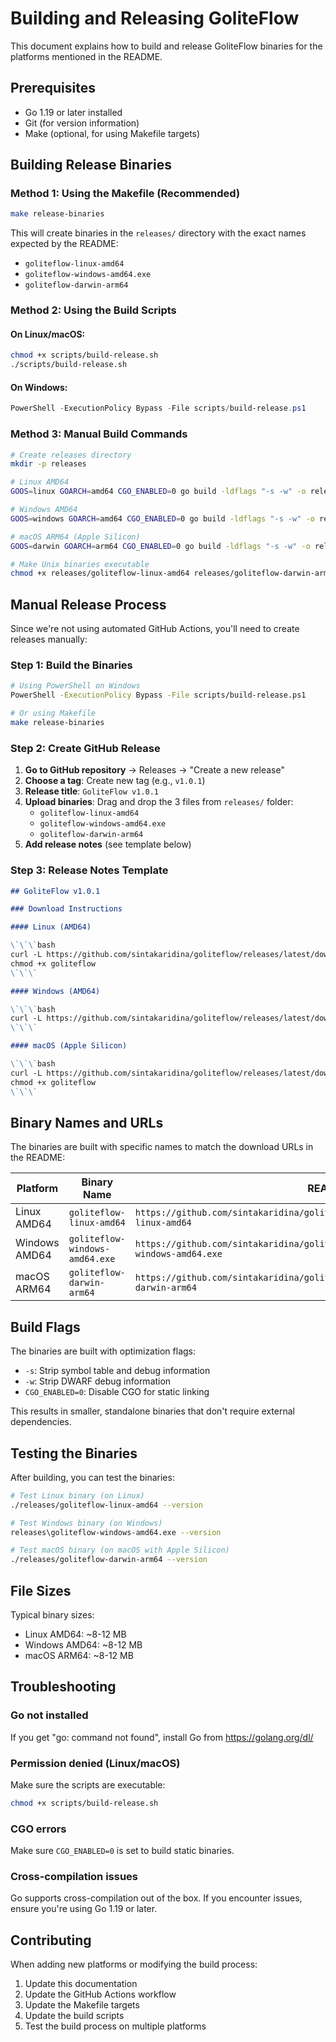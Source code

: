 # Building and Releasing GoliteFlow

This document explains how to build and release GoliteFlow binaries for the platforms mentioned in the README.

## Prerequisites

- Go 1.19 or later installed
- Git (for version information)
- Make (optional, for using Makefile targets)

## Building Release Binaries

### Method 1: Using the Makefile (Recommended)

```bash
make release-binaries
```

This will create binaries in the `releases/` directory with the exact names expected by the README:

- `goliteflow-linux-amd64`
- `goliteflow-windows-amd64.exe`
- `goliteflow-darwin-arm64`

### Method 2: Using the Build Scripts

#### On Linux/macOS:

```bash
chmod +x scripts/build-release.sh
./scripts/build-release.sh
```

#### On Windows:

```powershell
PowerShell -ExecutionPolicy Bypass -File scripts/build-release.ps1
```

### Method 3: Manual Build Commands

```bash
# Create releases directory
mkdir -p releases

# Linux AMD64
GOOS=linux GOARCH=amd64 CGO_ENABLED=0 go build -ldflags "-s -w" -o releases/goliteflow-linux-amd64 ./cmd/goliteflow

# Windows AMD64
GOOS=windows GOARCH=amd64 CGO_ENABLED=0 go build -ldflags "-s -w" -o releases/goliteflow-windows-amd64.exe ./cmd/goliteflow

# macOS ARM64 (Apple Silicon)
GOOS=darwin GOARCH=arm64 CGO_ENABLED=0 go build -ldflags "-s -w" -o releases/goliteflow-darwin-arm64 ./cmd/goliteflow

# Make Unix binaries executable
chmod +x releases/goliteflow-linux-amd64 releases/goliteflow-darwin-arm64
```

## Manual Release Process

Since we're not using automated GitHub Actions, you'll need to create releases manually:

### Step 1: Build the Binaries

```bash
# Using PowerShell on Windows
PowerShell -ExecutionPolicy Bypass -File scripts/build-release.ps1

# Or using Makefile
make release-binaries
```

### Step 2: Create GitHub Release

1. **Go to GitHub repository** → Releases → "Create a new release"
2. **Choose a tag**: Create new tag (e.g., `v1.0.1`)
3. **Release title**: `GoliteFlow v1.0.1`
4. **Upload binaries**: Drag and drop the 3 files from `releases/` folder:
   - `goliteflow-linux-amd64`
   - `goliteflow-windows-amd64.exe`
   - `goliteflow-darwin-arm64`
5. **Add release notes** (see template below)

### Step 3: Release Notes Template

```markdown
## GoliteFlow v1.0.1

### Download Instructions

#### Linux (AMD64)

\`\`\`bash
curl -L https://github.com/sintakaridina/goliteflow/releases/latest/download/goliteflow-linux-amd64 -o goliteflow
chmod +x goliteflow
\`\`\`

#### Windows (AMD64)

\`\`\`bash
curl -L https://github.com/sintakaridina/goliteflow/releases/latest/download/goliteflow-windows-amd64.exe -o goliteflow.exe
\`\`\`

#### macOS (Apple Silicon)

\`\`\`bash
curl -L https://github.com/sintakaridina/goliteflow/releases/latest/download/goliteflow-darwin-arm64 -o goliteflow
chmod +x goliteflow
\`\`\`
```

## Binary Names and URLs

The binaries are built with specific names to match the download URLs in the README:

| Platform      | Binary Name                    | README URL                                                                                          |
| ------------- | ------------------------------ | --------------------------------------------------------------------------------------------------- |
| Linux AMD64   | `goliteflow-linux-amd64`       | `https://github.com/sintakaridina/goliteflow/releases/latest/download/goliteflow-linux-amd64`       |
| Windows AMD64 | `goliteflow-windows-amd64.exe` | `https://github.com/sintakaridina/goliteflow/releases/latest/download/goliteflow-windows-amd64.exe` |
| macOS ARM64   | `goliteflow-darwin-arm64`      | `https://github.com/sintakaridina/goliteflow/releases/latest/download/goliteflow-darwin-arm64`      |

## Build Flags

The binaries are built with optimization flags:

- `-s`: Strip symbol table and debug information
- `-w`: Strip DWARF debug information
- `CGO_ENABLED=0`: Disable CGO for static linking

This results in smaller, standalone binaries that don't require external dependencies.

## Testing the Binaries

After building, you can test the binaries:

```bash
# Test Linux binary (on Linux)
./releases/goliteflow-linux-amd64 --version

# Test Windows binary (on Windows)
releases\goliteflow-windows-amd64.exe --version

# Test macOS binary (on macOS with Apple Silicon)
./releases/goliteflow-darwin-arm64 --version
```

## File Sizes

Typical binary sizes:

- Linux AMD64: ~8-12 MB
- Windows AMD64: ~8-12 MB
- macOS ARM64: ~8-12 MB

## Troubleshooting

### Go not installed

If you get "go: command not found", install Go from https://golang.org/dl/

### Permission denied (Linux/macOS)

Make sure the scripts are executable:

```bash
chmod +x scripts/build-release.sh
```

### CGO errors

Make sure `CGO_ENABLED=0` is set to build static binaries.

### Cross-compilation issues

Go supports cross-compilation out of the box. If you encounter issues, ensure you're using Go 1.19 or later.

## Contributing

When adding new platforms or modifying the build process:

1. Update this documentation
2. Update the GitHub Actions workflow
3. Update the Makefile targets
4. Update the build scripts
5. Test the build process on multiple platforms
